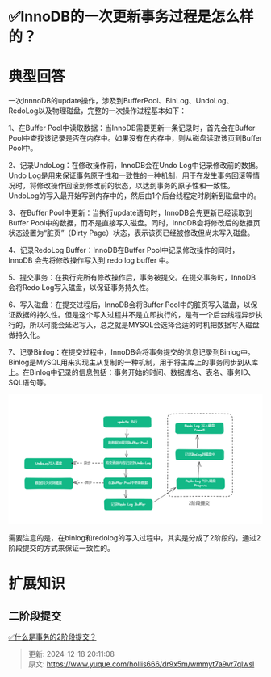 # ✅InnoDB的一次更新事务过程是怎么样的？

# 典型回答


一次InnnoDB的update操作，涉及到BufferPool、BinLog、UndoLog、RedoLog以及物理磁盘，完整的一次操作过程基本如下：



1、在Buffer Pool中读取数据：当InnoDB需要更新一条记录时，首先会在Buffer Pool中查找该记录是否在内存中。如果没有在内存中，则从磁盘读取该页到Buffer Pool中。



2、记录UndoLog：在修改操作前，InnoDB会在Undo Log中记录修改前的数据。Undo Log是用来保证事务原子性和一致性的一种机制，用于在发生事务回滚等情况时，将修改操作回滚到修改前的状态，以达到事务的原子性和一致性。UndoLog的写入最开始写到内存中的，然后由1个后台线程定时刷新到磁盘中的。



3、在Buffer Pool中更新：当执行update语句时，InnoDB会先更新已经读取到Buffer Pool中的数据，而不是直接写入磁盘。同时，InnoDB会将修改后的数据页状态设置为“脏页”（Dirty Page）状态，表示该页已经被修改但尚未写入磁盘。



4、记录RedoLog Buffer：InnoDB在Buffer Pool中记录修改操作的同时，InnoDB 会先将修改操作写入到 redo log buffer 中。



5、提交事务：在执行完所有修改操作后，事务被提交。在提交事务时，InnoDB会将Redo Log写入磁盘，以保证事务持久性。



6、写入磁盘：在提交过程后，InnoDB会将Buffer Pool中的脏页写入磁盘，以保证数据的持久性。但是这个写入过程并不是立即执行的，是有一个后台线程异步执行的，所以可能会延迟写入，总之就是MYSQL会选择合适的时机把数据写入磁盘做持久化。



7、记录Binlog：在提交过程中，InnoDB会将事务提交的信息记录到Binlog中。Binlog是MySQL用来实现主从复制的一种机制，用于将主库上的事务同步到从库上。在Binlog中记录的信息包括：事务开始的时间、数据库名、表名、事务ID、SQL语句等。



![1692360052478-7a123e12-d590-438f-9abd-c968f0b7b2bb.png](./img/WdlT9FUrCbitfrJT/1692360052478-7a123e12-d590-438f-9abd-c968f0b7b2bb-362385.png)



需要注意的是，在binlog和redolog的写入过程中，其实是分成了2阶段的，通过2阶段提交的方式来保证一致性的。



# 扩展知识


## 二阶段提交


[✅什么是事务的2阶段提交？](https://www.yuque.com/hollis666/dr9x5m/geuks1bbiwd39h1r)







> 更新: 2024-12-18 20:11:08  
> 原文: <https://www.yuque.com/hollis666/dr9x5m/wmmyt7a9vr7qlwsl>